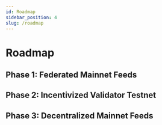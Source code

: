 ```yaml
---
id: Roadmap
sidebar_position: 4
slug: /roadmap
---
```


# Roadmap

## Phase 1: Federated Mainnet Feeds

## Phase 2: Incentivized Validator Testnet

## Phase 3: Decentralized Mainnet Feeds
